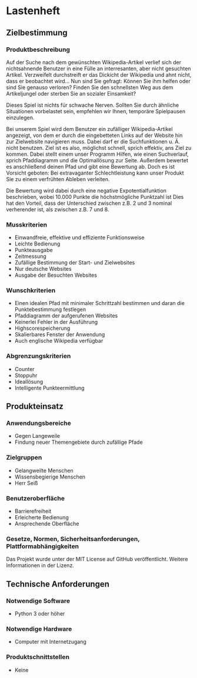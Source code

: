 # Lastenheft

## Zielbestimmung

### Produktbeschreibung

Auf der Suche nach dem gewünschten Wikipedia-Artikel verlief sich der nichtsahnende Benutzer 
in eine Fülle an interresanten, aber nicht gesuchten Artikel. Verzweifelt durchstreift er das Dickicht
der Wikipedia und ahnt nicht, dass er beobachtet wird...
Nun sind Sie gefragt: 
Können Sie ihm helfen oder sind Sie genauso verloren?
Finden Sie den schnellsten Weg aus dem Artikeljungel oder sterben Sie an sozialer Einsamkeit?

Dieses Spiel ist nichts für schwache Nerven. Sollten Sie durch ähnliche Situationen vorbelastet
sein, empfehlen wir Ihnen, temporäre Spielpausen einzulegen.

Bei unserem Spiel wird dem Benutzer ein zufälliger Wikipedia-Artikel angezeigt, von dem er durch die eingebetteten
Links auf der Website hin zur Zielwebsite navigieren muss. Dabei darf er die Suchfunktionen u. Ä. nicht benutzen. 
Ziel ist es also, möglichst schnell, sprich effektiv, ans Ziel zu kommen. 
Dabei stellt einem unser Programm Hilfen, wie einen Suchverlauf, sprich Pfaddiagramm und die Optimallösung zur Seite.
Außerdem bewertet es anschließend deinen Pfad und gibt eine Bewertung ab. 
Doch es ist Vorsicht geboten: Bei extravaganter Schlechtleistung kann unser Produkt Sie zu einem verfrühten Ableben verleiten.

Die Bewertung wird dabei durch eine negative Expotentialfunktion beschrieben, wobei 10.000 Punkte die höchstmögliche Punktzahl ist
Dies hat den Vorteil, dass der Unterschied zwischen z.B. 2 und 3 nominal verherender ist, als zwischen z.B. 7 und 8.

### Musskriterien

- Einwandfreie, effektive und effiziente Funktionsweise
- Leichte Bedienung
- Punkteausgabe
- Zeitmessung
- Zufällige Bestimmung der Start- und Zielwebsites
- Nur deutsche Websites
- Ausgabe der Besuchten Websites

### Wunschkriterien

- Einen idealen Pfad mit minimaler Schrittzahl bestimmen und daran die Punktebestimmung festlegen
- Pfaddiagramm der aufgerufenen Websites
- Keinerlei Fehler in der Ausführung
- Highscorespeicherung
- Skalierbares Fenster der Anwendung
- Auch englische Wikipedia verfügbar

### Abgrenzungskriterien

- Counter
- Stoppuhr
- Ideallösung
- Intelligente Punkteermittlung

## Produkteinsatz

### Anwendungsbereiche

- Gegen Langeweile
- Findung neuer Themengebiete durch zufällige Pfade

### Zielgruppen

- Gelangweilte Menschen
- Wissensbegierige Menschen
- Herr Seiß

### Benutzeroberfläche

- Barrierefreiheit
- Erleicherte Bedienung
- Ansprechende Oberfläche

### Gesetze, Normen, Sicherheitsanforderungen, Plattformabhängigkeiten

Das Projekt wurde unter der MIT License auf GitHub veröffentlicht. Weitere Informationen in der Lizenz. 

## Technische Anforderungen

### Notwendige Software

- Python 3 oder höher

### Notwendige Hardware

- Computer mit Internetzugang

### Produktschnittstellen

- Keine